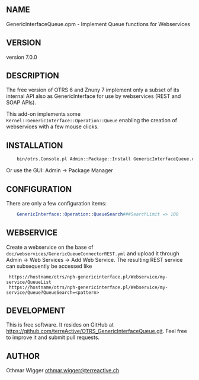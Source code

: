 ## NAME

GenericInterfaceQueue.opm - Implement Queue functions for Webservices

## VERSION

version 7.0.0

## DESCRIPTION

The free version of OTRS 6 and Znuny 7 implement only a subset of its internal API also as GenericInterface for use by webservices (REST and SOAP APIs).

This add-on implements some `Kernel::GenericInterface::Operation::Queue` enabling the creation of webservices with a few mouse clicks.

## INSTALLATION

```sh
    bin/otrs.Console.pl Admin::Package::Install GenericInterfaceQueue.opm
```

Or use the GUI: Admin -> Package Manager

## CONFIGURATION

There are only a few configuration items:

```perl
    GenericInterface::Operation::QueueSearch###SearchLimit => 100
```

## WEBSERVICE

Create a webservice on the base of `doc/webservices/GenericQueueConnectorREST.yml` and upload it through Admin -> Web Services -> Add Web Service. The resulting REST service can subsequently be accessed like

```url
 https://hostname/otrs/nph-genericinterface.pl/Webservice/my-service/QueueList
 https://hostname/otrs/nph-genericinterface.pl/Webservice/my-service/Queue?QueueSearch=<pattern>
```

## DEVELOPMENT

This is free software. It resides on GitHub at <https://github.com/terreActive/OTRS_GenericInterfaceQueue.git>. Feel free to improve it and submit pull requests.

## AUTHOR

Othmar Wigger <othmar.wigger@terreactive.ch>
